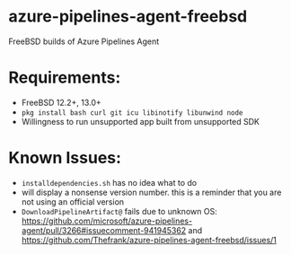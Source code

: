 # azure-pipelines-agent-freebsd
FreeBSD builds of Azure Pipelines Agent
# Requirements:
- FreeBSD 12.2+, 13.0+
- `pkg install bash curl git icu libinotify libunwind node`
- Willingness to run unsupported app built from unsupported SDK

# Known Issues:
- `installdependencies.sh` has no idea what to do
- will display a nonsense version number. this is a reminder that you are not using an official version
- `DownloadPipelineArtifact@` fails due to unknown OS: https://github.com/microsoft/azure-pipelines-agent/pull/3266#issuecomment-941945362 and https://github.com/Thefrank/azure-pipelines-agent-freebsd/issues/1
